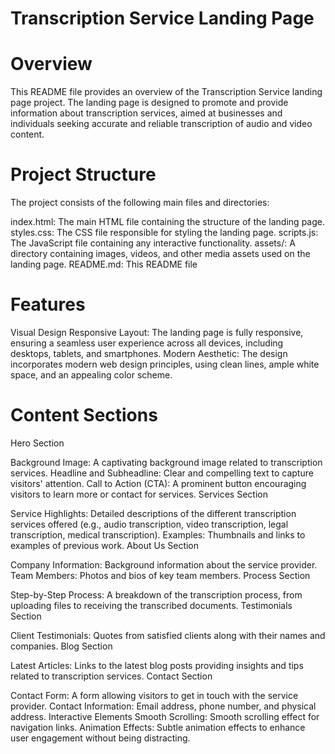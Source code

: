 # Transcription Service Landing Page


# Overview
This README file provides an overview of the Transcription Service landing page project. The landing page is designed to promote and provide information about transcription services, aimed at businesses and individuals seeking accurate and reliable transcription of audio and video content.

# Project Structure
The project consists of the following main files and directories:

index.html: The main HTML file containing the structure of the landing page.
styles.css: The CSS file responsible for styling the landing page.
scripts.js: The JavaScript file containing any interactive functionality.
assets/: A directory containing images, videos, and other media assets used on the landing page.
README.md: This README file

# Features
Visual Design
Responsive Layout: The landing page is fully responsive, ensuring a seamless user experience across all devices, including desktops, tablets, and smartphones.
Modern Aesthetic: The design incorporates modern web design principles, using clean lines, ample white space, and an appealing color scheme.

# Content Sections
Hero Section

Background Image: A captivating background image related to transcription services.
Headline and Subheadline: Clear and compelling text to capture visitors' attention.
Call to Action (CTA): A prominent button encouraging visitors to learn more or contact for services.
Services Section

Service Highlights: Detailed descriptions of the different transcription services offered (e.g., audio transcription, video transcription, legal transcription, medical transcription).
Examples: Thumbnails and links to examples of previous work.
About Us Section

Company Information: Background information about the service provider.
Team Members: Photos and bios of key team members.
Process Section

Step-by-Step Process: A breakdown of the transcription process, from uploading files to receiving the transcribed documents.
Testimonials Section

Client Testimonials: Quotes from satisfied clients along with their names and companies.
Blog Section

Latest Articles: Links to the latest blog posts providing insights and tips related to transcription services.
Contact Section

Contact Form: A form allowing visitors to get in touch with the service provider.
Contact Information: Email address, phone number, and physical address.
Interactive Elements
Smooth Scrolling: Smooth scrolling effect for navigation links.
Animation Effects: Subtle animation effects to enhance user engagement without being distracting.
